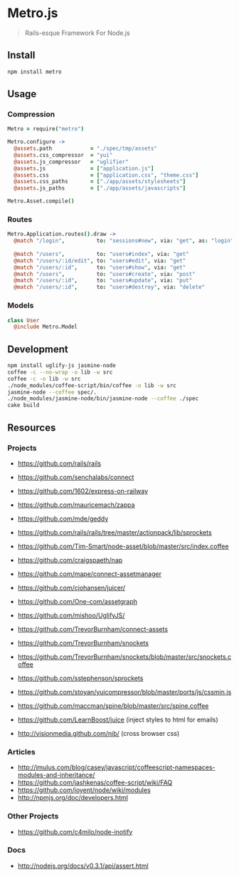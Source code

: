 # Metro.js

> Rails-esque Framework For Node.js

## Install

``` bash
npm install metro
```

## Usage

### Compression

``` coffeescript
Metro = require("metro")

Metro.configure ->
  @assets.path            = "./spec/tmp/assets"
  @assets.css_compressor  = "yui"
  @assets.js_compressor   = "uglifier"
  @assets.js              = ["application.js"]
  @assets.css             = ["application.css", "theme.css"]
  @assets.css_paths       = ["./app/assets/stylesheets"]
  @assets.js_paths        = ["./app/assets/javascripts"]

Metro.Asset.compile()
```

### Routes

``` coffeescript
Metro.Application.routes().draw ->
  @match "/login",          to: "sessions#new", via: "get", as: "login"
  
  @match "/users",          to: "users#index", via: "get"
  @match "/users/:id/edit", to: "users#edit", via: "get"
  @match "/users/:id",      to: "users#show", via: "get"
  @match "/users",          to: "users#create", via: "post"
  @match "/users/:id",      to: "users#update", via: "put"
  @match "/users/:id",      to: "users#destroy", via: "delete"
```

### Models

``` coffeescript
class User
  @include Metro.Model
```

## Development

``` bash
npm install uglify-js jasmine-node
coffee -c --no-wrap -o lib -w src
coffee -c -o lib -w src
./node_modules/coffee-script/bin/coffee -o lib -w src
jasmine-node --coffee spec/.
./node_modules/jasmine-node/bin/jasmine-node --coffee ./spec
cake build
```

## Resources

### Projects

- https://github.com/rails/rails
- https://github.com/senchalabs/connect
- https://github.com/1602/express-on-railway
- https://github.com/mauricemach/zappa
- https://github.com/mde/geddy
- https://github.com/rails/rails/tree/master/actionpack/lib/sprockets
- https://github.com/Tim-Smart/node-asset/blob/master/src/index.coffee
- https://github.com/craigspaeth/nap
- https://github.com/mape/connect-assetmanager
- https://github.com/cjohansen/juicer/
- https://github.com/One-com/assetgraph
- https://github.com/mishoo/UglifyJS/
- https://github.com/TrevorBurnham/connect-assets
- https://github.com/TrevorBurnham/snockets
- https://github.com/TrevorBurnham/snockets/blob/master/src/snockets.coffee
- https://github.com/sstephenson/sprockets
- https://github.com/stoyan/yuicompressor/blob/master/ports/js/cssmin.js
- https://github.com/maccman/spine/blob/master/src/spine.coffee

- https://github.com/LearnBoost/juice (inject styles to html for emails)
- http://visionmedia.github.com/nib/ (cross browser css)

### Articles

- http://imulus.com/blog/casey/javascript/coffeescript-namespaces-modules-and-inheritance/
- https://github.com/jashkenas/coffee-script/wiki/FAQ
- https://github.com/joyent/node/wiki/modules
- http://npmjs.org/doc/developers.html

### Other Projects

- https://github.com/c4milo/node-inotify

### Docs

- http://nodejs.org/docs/v0.3.1/api/assert.html
